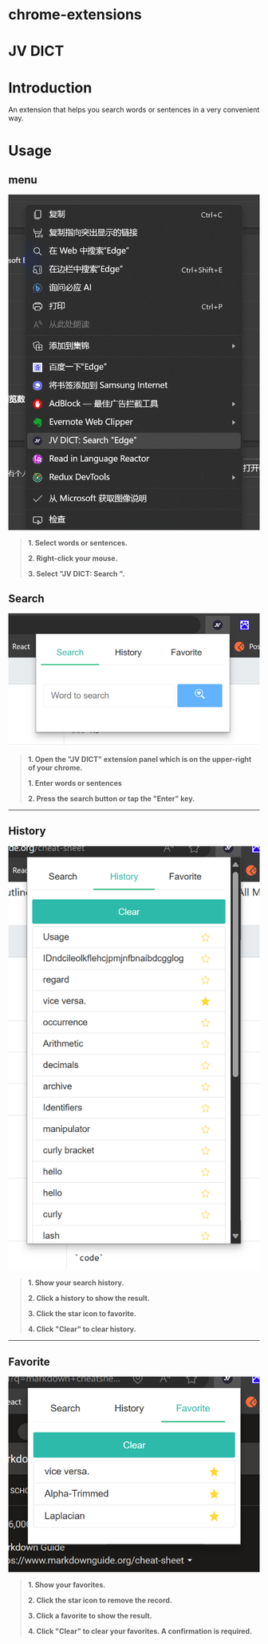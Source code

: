 # chrome-extensions
# JV DICT

# Introduction
An extension that helps you search words or sentences in a very convenient way.

# Usage

## menu
![menu](menu.png)

>**1. Select words or sentences.**
> 
>**2. Right-click your mouse.**
> 
>**3. Select "JV DICT: Search ".**


## Search

![search](search.png)

>**1. Open the "JV DICT" extension panel which is on the upper-right of your chrome.**
> 
>**1. Enter words or sentences**
> 
>**2. Press the search button or tap the "Enter" key.**


---

## History

![history](history.png)

>**1. Show your search history.**
> 
>**2. Click a history to show the result.**
> 
>**3. Click the star icon to favorite.**
> 
>**4. Click "Clear" to clear history.**
---

## Favorite
![favorite](favorite.png)

>**1. Show your favorites.**
> 
>**2. Click the star icon to remove the record.**
> 
>**3. Click a favorite to show the result.**
> 
>**4. Click "Clear" to clear your favorites. A confirmation is required.**
